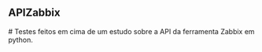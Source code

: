 <h2>APIZabbix </em></strong></h2>
<p>
# Testes feitos em cima de um estudo sobre a API da ferramenta Zabbix em python. 
</p>
